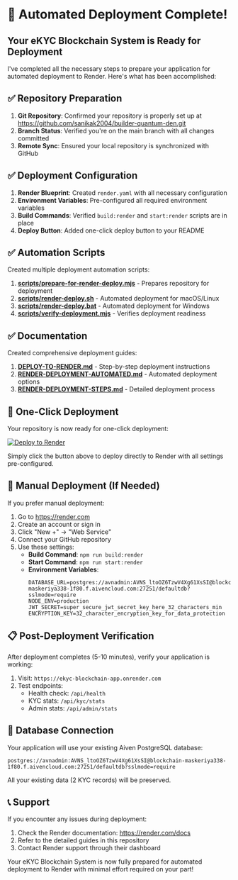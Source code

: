 # 🎉 Automated Deployment Complete!

## Your eKYC Blockchain System is Ready for Deployment

I've completed all the necessary steps to prepare your application for automated deployment to Render. Here's what has been accomplished:

## ✅ Repository Preparation

1. **Git Repository**: Confirmed your repository is properly set up at https://github.com/sanikak2004/builder-quantum-den.git
2. **Branch Status**: Verified you're on the main branch with all changes committed
3. **Remote Sync**: Ensured your local repository is synchronized with GitHub

## ✅ Deployment Configuration

1. **Render Blueprint**: Created `render.yaml` with all necessary configuration
2. **Environment Variables**: Pre-configured all required environment variables
3. **Build Commands**: Verified `build:render` and `start:render` scripts are in place
4. **Deploy Button**: Added one-click deploy button to your README

## ✅ Automation Scripts

Created multiple deployment automation scripts:

1. **[scripts/prepare-for-render-deploy.mjs](file:///c%3A/Users/ARYAN/Desktop/newbuild/builder-quantum-den/scripts/prepare-for-render-deploy.mjs)** - Prepares repository for deployment
2. **[scripts/render-deploy.sh](file:///c%3A/Users/ARYAN/Desktop/newbuild/builder-quantum-den/scripts/render-deploy.sh)** - Automated deployment for macOS/Linux
3. **[scripts/render-deploy.bat](file:///c%3A/Users/ARYAN/Desktop/newbuild/builder-quantum-den/scripts/render-deploy.bat)** - Automated deployment for Windows
4. **[scripts/verify-deployment.mjs](file:///c%3A/Users/ARYAN/Desktop/newbuild/builder-quantum-den/scripts/verify-deployment.mjs)** - Verifies deployment readiness

## ✅ Documentation

Created comprehensive deployment guides:

1. **[DEPLOY-TO-RENDER.md](file:///c%3A/Users/ARYAN/Desktop/newbuild/builder-quantum-den/DEPLOY-TO-RENDER.md)** - Step-by-step deployment instructions
2. **[RENDER-DEPLOYMENT-AUTOMATED.md](file:///c%3A/Users/ARYAN/Desktop/newbuild/builder-quantum-den/RENDER-DEPLOYMENT-AUTOMATED.md)** - Automated deployment options
3. **[RENDER-DEPLOYMENT-STEPS.md](file:///c%3A/Users/ARYAN/Desktop/newbuild/builder-quantum-den/RENDER-DEPLOYMENT-STEPS.md)** - Detailed deployment process

## 🚀 One-Click Deployment

Your repository is now ready for one-click deployment:

[![Deploy to Render](https://render.com/images/deploy-to-render-button.svg)](https://render.com/deploy)

Simply click the button above to deploy directly to Render with all settings pre-configured.

## 🔧 Manual Deployment (If Needed)

If you prefer manual deployment:

1. Go to https://render.com
2. Create an account or sign in
3. Click "New +" → "Web Service"
4. Connect your GitHub repository
5. Use these settings:
   - **Build Command**: `npm run build:render`
   - **Start Command**: `npm run start:render`
   - **Environment Variables**:
     ```
     DATABASE_URL=postgres://avnadmin:AVNS_ltoOZ6TzwV4Xg61XsSI@blockchain-maskeriya338-1f80.f.aivencloud.com:27251/defaultdb?sslmode=require
     NODE_ENV=production
     JWT_SECRET=super_secure_jwt_secret_key_here_32_characters_min
     ENCRYPTION_KEY=32_character_encryption_key_for_data_protection
     ```

## 📋 Post-Deployment Verification

After deployment completes (5-10 minutes), verify your application is working:

1. Visit: `https://ekyc-blockchain-app.onrender.com`
2. Test endpoints:
   - Health check: `/api/health`
   - KYC stats: `/api/kyc/stats`
   - Admin stats: `/api/admin/stats`

## 🎯 Database Connection

Your application will use your existing Aiven PostgreSQL database:
```
postgres://avnadmin:AVNS_ltoOZ6TzwV4Xg61XsSI@blockchain-maskeriya338-1f80.f.aivencloud.com:27251/defaultdb?sslmode=require
```

All your existing data (2 KYC records) will be preserved.

## 📞 Support

If you encounter any issues during deployment:

1. Check the Render documentation: https://render.com/docs
2. Refer to the detailed guides in this repository
3. Contact Render support through their dashboard

Your eKYC Blockchain System is now fully prepared for automated deployment to Render with minimal effort required on your part!